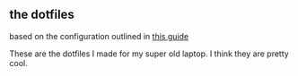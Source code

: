 ## the dotfiles

based on the configuration outlined in [this guide](https://medium.com/@simontoth/best-way-to-manage-your-dotfiles-2c45bb280049)

These are the dotfiles I made for my super old laptop. I think they are pretty cool.
